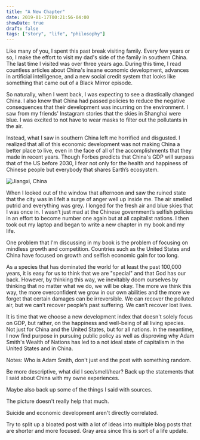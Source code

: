 ```yaml
---
title: "A New Chapter"
date: 2019-01-17T00:21:56-04:00
showDate: true
draft: false
tags: ["story", "life", "philosophy"]
---
```


Like many of you, I spent this past break visiting family. Every few years or so, I make the effort to visit my dad's side of the family in southern China. The last time I visited was over three years ago. During this time, I read countless articles about China's insane economic development, advances in artificial intelligence, and a new social credit system that looks like something that came out of a Black Mirror episode.

So naturally, when I went back, I was expecting to see a drastically changed China. I also knew that China had passed policies to reduce the negative consequences that their development was incurring on the environment. I saw from my friends' Instagram stories that the skies in Shanghai were blue. I was excited to not have to wear masks to filter out the pollutants in the air.

Instead, what I saw in southern China left me horrified and disgusted. I realized that all of this economic development was not making China a better place to live, even in the face of all of the accomplishments that they made in recent years. Though Forbes predicts that China's GDP will surpass that of the US before 2030, I fear not only for the health and happiness of Chinese people but everybody that shares Earth’s ecosystem.

![Jiangxi, China](/jiangxi.jpeg)

When I looked out of the window that afternoon and saw the ruined state that the city was in I felt a surge of anger well up inside me. The air smelled putrid and everything was grey. I longed for the fresh air and blue skies that I was once in. I wasn’t just mad at the Chinese government’s selfish policies in an effort to become number one again but at all capitalist nations. I then took out my laptop and began to write a new chapter in my book and my life.

One problem that I'm discussing in my book is the problem of focusing on mindless growth and competition. Countries such as the United States and China have focused on growth and selfish economic gain for too long.

As a species that has dominated the world for at least the past 100,000 years, it is easy for us to think that we are "special" and that God has our back. However, by thinking this way, we inevitably doom ourselves by thinking that no matter what we do, we will be okay. The more we think this way, the more overconfident we grow in our own abilities and the more we forget that certain damages can be irreversible. We can recover the polluted air, but we can’t recover people’s past suffering. We can’t recover lost lives.

It is time that we choose a new development index that doesn't solely focus on GDP, but rather, on the happiness and well-being of all living species. Not just for China and the United States, but for all nations. In the meantime, I now find purpose in pursuing public policy as well as disproving why Adam Smith's Wealth of Nations has led to a not ideal state of capitalism in the United States and in China.

Notes:
Who is Adam Smith, don't just end the post with something random.

Be more descriptive, what did I see/smell/hear? Back up the statements that I said about China with my owne experiences.

Maybe also back up some of the things I said with sources.

The picture doesn't really help that much.

Suicide and economic development aren't directly correlated.

Try to split up a bloated post with a lot of ideas into multiple blog posts that are shorter and more focused.
Gray area since this is sort of a life update.